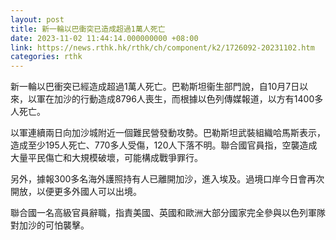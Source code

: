 ```yaml
---
layout: post
title: 新一輪以巴衝突已造成超過1萬人死亡
date: 2023-11-02 11:44:14.000000000 +08:00
link: https://news.rthk.hk/rthk/ch/component/k2/1726092-20231102.htm
categories: rthk
---
```


新一輪以巴衝突已經造成超過1萬人死亡。巴勒斯坦衞生部門說，自10月7日以來，以軍在加沙的行動造成8796人喪生，而根據以色列傳媒報道，以方有1400多人死亡。

以軍連續兩日向加沙城附近一個難民營發動攻勢。巴勒斯坦武裝組織哈馬斯表示，造成至少195人死亡、770多人受傷，120人下落不明。聯合國官員指，空襲造成大量平民傷亡和大規模破壞，可能構成戰爭罪行。

另外，據報300多名海外護照持有人已離開加沙，進入埃及。過境口岸今日會再次開放，以便更多外國人可以出境。

聯合國一名高級官員辭職，指責美國、英國和歐洲大部分國家完全參與以色列軍隊對加沙的可怕襲擊。
